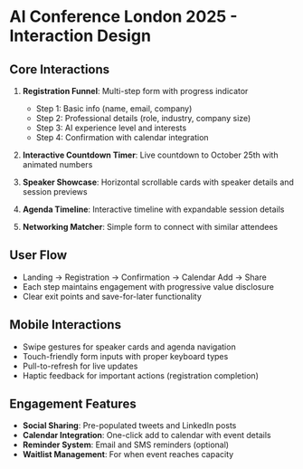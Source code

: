 # AI Conference London 2025 - Interaction Design

## Core Interactions
1. **Registration Funnel**: Multi-step form with progress indicator
   - Step 1: Basic info (name, email, company)
   - Step 2: Professional details (role, industry, company size)
   - Step 3: AI experience level and interests
   - Step 4: Confirmation with calendar integration

2. **Interactive Countdown Timer**: Live countdown to October 25th with animated numbers

3. **Speaker Showcase**: Horizontal scrollable cards with speaker details and session previews

4. **Agenda Timeline**: Interactive timeline with expandable session details

5. **Networking Matcher**: Simple form to connect with similar attendees

## User Flow
- Landing → Registration → Confirmation → Calendar Add → Share
- Each step maintains engagement with progressive value disclosure
- Clear exit points and save-for-later functionality

## Mobile Interactions
- Swipe gestures for speaker cards and agenda navigation
- Touch-friendly form inputs with proper keyboard types
- Pull-to-refresh for live updates
- Haptic feedback for important actions (registration completion)

## Engagement Features
- **Social Sharing**: Pre-populated tweets and LinkedIn posts
- **Calendar Integration**: One-click add to calendar with event details
- **Reminder System**: Email and SMS reminders (optional)
- **Waitlist Management**: For when event reaches capacity